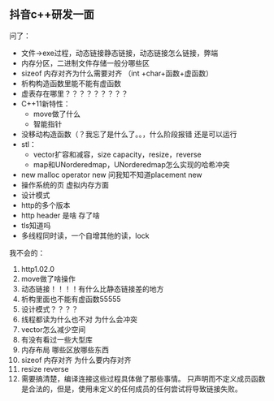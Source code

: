 ## 抖音c++研发一面

问了：

- 文件->exe过程，动态链接静态链接，动态链接怎么链接，弊端
- 内存分区，二进制文件存储一般分哪些区
- sizeof 内存对齐为什么需要对齐 （int +char+函数+虚函数）
- 析构构造函数里能不能有虚函数
- 虚表存在哪里？？？？？？？？？
- C++11新特性：
  - move做了什么
  - 智能指针
- 没移动构造函数（？我忘了是什么了。。，什么阶段报错 还是可以运行
- stl：
  - vector扩容和减容，size capacity，resize，reverse 
  - map和UNorderedmap，UNorderedmap怎么实现的哈希冲突
- new malloc operator new 问我知不知道placement new
- 操作系统的页 虚拟内存方面
- 设计模式
- http的多个版本
- http header 是啥 存了啥
- tls知道吗
- 多线程同时读，一个自增其他的读，lock

我不会的：

1. http1.02.0
2. move做了啥操作
3. 动态链接！！！！有什么比静态链接差的地方
4. 析构里面也不能有虚函数55555
5. 设计模式？？？？
6. 线程都读为什么也不对  为什么会冲突 
7. vector怎么减少空间
8. 有没有看过一些大型库
9. 内存布局 哪些区放哪些东西
10. sizeof 内存对齐 为什么要内存对齐
11. resize reverse
12. 需要搞清楚，编译连接这些过程具体做了那些事情。   只声明而不定义成员函数是合法的，但是，使用未定义的任何成员的任何尝试将导致链接失败。